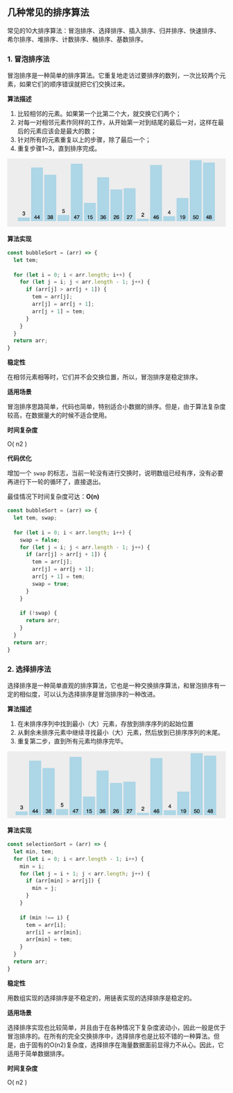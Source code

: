 ## 几种常见的排序算法

常见的10大排序算法：冒泡排序、选择排序、插入排序、归并排序、快速排序、希尔排序、堆排序、计数排序、桶排序、基数排序。

### 1. 冒泡排序法

冒泡排序是一种简单的排序算法。它重复地走访过要排序的数列，一次比较两个元素，如果它们的顺序错误就把它们交换过来。

**算法描述**

1. 比较相邻的元素。如果第一个比第二个大，就交换它们两个；
2. 对每一对相邻元素作同样的工作，从开始第一对到结尾的最后一对，这样在最后的元素应该会是最大的数；
3. 针对所有的元素重复以上的步骤，除了最后一个；
4. 重复步骤1~3，直到排序完成。

![冒泡排序法](./images/BubbleSort.gif)

**算法实现**

```javascript
const bubbleSort = (arr) => {
  let tem;

  for (let i = 0; i < arr.length; i++) {
    for (let j = i; j < arr.length - 1; j++) {
      if (arr[j] > arr[j + 1]) {
        tem = arr[j];
        arr[j] = arr[j + 1];
        arr[j + 1] = tem;
      }
    }
  }
  return arr;
}
```

**稳定性**

在相邻元素相等时，它们并不会交换位置，所以，冒泡排序是稳定排序。

**适用场景**

冒泡排序思路简单，代码也简单，特别适合小数据的排序。但是，由于算法复杂度较高，在数据量大的时候不适合使用。

**时间复杂度**

O( n2 )

**代码优化**

增加一个 `swap` 的标志，当前一轮没有进行交换时，说明数组已经有序，没有必要再进行下一轮的循环了，直接退出。

最佳情况下时间复杂度可达：**O(n)**

```javascript
const bubbleSort = (arr) => {
  let tem, swap;

  for (let i = 0; i < arr.length; i++) {
    swap = false;
    for (let j = i; j < arr.length - 1; j++) {
      if (arr[j] > arr[j + 1]) {
        tem = arr[j];
        arr[j] = arr[j + 1];
        arr[j + 1] = tem;
        swap = true;
      }
    }

    if (!swap) {
      return arr;
    }
  }
  return arr;
}
```



### 2. 选择排序法

选择排序是一种简单直观的排序算法，它也是一种交换排序算法，和冒泡排序有一定的相似度，可以认为选择排序是冒泡排序的一种改进。

**算法描述**

1. 在未排序序列中找到最小（大）元素，存放到排序序列的起始位置
2. 从剩余未排序元素中继续寻找最小（大）元素，然后放到已排序序列的末尾。
3. 重复第二步，直到所有元素均排序完毕。

![选择排序法](./images/selection-sort.gif)

**算法实现**

```javascript
const selectionSort = (arr) => {
  let min, tem;
  for (let i = 0; i < arr.length - 1; i++) {
    min = i;
    for (let j = i + 1; j < arr.length; j++) {
      if (arr[min] > arr[j]) {
        min = j;
      }
    }

    if (min !== i) {
      tem = arr[i];
      arr[i] = arr[min];
      arr[min] = tem;
    }
  }
  return arr;
}
```

**稳定性**

用数组实现的选择排序是不稳定的，用链表实现的选择排序是稳定的。

**适用场景**

选择排序实现也比较简单，并且由于在各种情况下复杂度波动小，因此一般是优于冒泡排序的。在所有的完全交换排序中，选择排序也是比较不错的一种算法。但是，由于固有的O(n2)复杂度，选择排序在海量数据面前显得力不从心。因此，它适用于简单数据排序。

**时间复杂度**

O( n2 )
